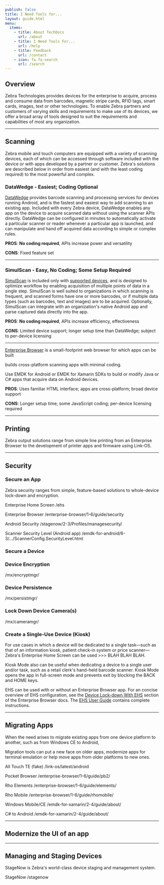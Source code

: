 ```yaml
---
publish: false
title: I Need Tools for...
layout: guide.html
menu:
  items:
    - title: About TechDocs
      url: /about
    - title: I Need Tools For...
      url: /help
    - title: Feedback
      url: /contact
    - icon: fa fa-search
      url: /search
---
```

## Overview

Zebra Technologies provides devices for the enterprise to acquire, process and consume data from barcodes, magnetic stripe cards, RFID tags, smart cards, images, text or other technologies. To enable Zebra partners and customers of varying skills and requirements to make use of its devices, we offer a broad array of tools designed to suit the requirements and capabilities of most any organization. 

-----

## Scanning
Zebra mobile and touch computers are equipped with a variety of scanning devices, each of which can be accessed through software included with the device or with apps developed by a partner or customer. Zebra's solutions are described below in order from easiest (and with the least coding required) to the most powerful and complex.  

### DataWedge - Easiest; Coding Optional

[DataWedge](../datawedge) provides barcode scanning and processing services for devices running Android, and is the fastest and easiest way to add scanning to an existing app. Included with every Zebra device, DataWedge enables any app on the device to acquire scanned data without using the scanner APIs directly. DataWedge can be configured in minutes to automatically activate a particular scanner or reader whenever a particular app is launched, and can manipulate and hand off acquired data according to simple or complex rules. 

**PROS**: **No coding required**, APIs increase power and versatility

**CONS**: Fixed feature set

-----

### SimulScan - Easy, No Coding; Some Setup Required

[SimulScan](../simulscan) is included only with [supported devices](../simulscan/1-1/guide/about/#supporteddevices), and is designed to optimize workflow by enabling acquisition of multiple points of data in a single step. SimulScan is well suited to organizations in which scanning is frequent, and scanned forms have one or more barcodes, or if multiple data types (such as barcodes, text and images) are to be acquired. Optionally, SimulScan can integrate with an organization's native Android app and parse captured data directly into the app. 

**PROS**: **No coding required**, APIs increase efficiency, effectiveness

**CONS**: Limited device support; longer setup time than DataWedge; subject to per-device licensing

-----

[Enterprise Browser](../enterprise-browser) is a small-footprint web browser for which apps can be built   

builds cross-platform scanning apps with minimal coding. 

Use EMDK for Android or EMDK for Xamarin SDKs to build or modify Java or C# apps that acquire data on Android devices. 

**PROS**: Uses familiar HTML interface; apps are cross-platform; broad device support

**CONS**: Longer setup time; some JavaScript coding; per-device licensing required 

-----

## Printing
Zebra output solutions range from simple line printing from an Enterprise Browser to the development of printer apps and firmware using Link-OS.

-----

## Security

### Secure an App
Zebra security ranges from simple, feature-based solutions to whole-device lock-down and encryption.

Enterprise Home Screen 
/ehs

Enterprise Browser
/enterprise-browser/1-6/guide/security

Android Security
/stagenow/2-3/Profiles/managesecurity/

Scanner Security Level (Android app)
/emdk-for-android/6-3/.../ScannerConfig.SecurityLevel.html

### Secure a Device

### Device Encryption
/mx/encryptmgr/

### Device Persistence
/mx/persistmgr/

### Lock Down Device Camera(s)
/mx/cameramgr/

### Create a Single-Use Device (Kiosk)
For use cases in which a device will be dedicated to a single task&mdash;such as that of an information kiosk, patient check-in system or price scanner&mdash;Zebra's Enterprise Home Screen can be used  >>> BLAH BLAH BLAH. 



Kiosk Mode also can be useful when dedicating a device to a single user and/or task, such as a retail clerk's hand-held barcode scanner. Kiosk Mode opens the app in full-screen mode and prevents exit by blocking the BACK and HOME keys.

EHS can be used with or without an Enterprise Browser app. For an concise overview of EHS configuration, see the [Device Lock-down With EHS](http://techdocs.zebra.com/enterprise-browser/1-6/guide/ehs/) section of the Enterprise Browser docs. The [EHS User Guide](http://techdocs.zebra.com/ehs/2-5/guide/features/) contains complete instructions. 

-----

## Migrating Apps
When the need arises to migrate existing apps from one device platform to another, such as from Windows CE to Android,  

Migration tools can put a new face on older apps, modernize apps for terminal emulation or help move apps from older platforms to new ones.

All Touch TE (fake)
/link-os/latest/android

Pocket Browser
/enterprise-browser/1-6/guide/pb2/

Rho Elements
/enterprise-browser/1-6/guide/elements/

Rho Mobile
/enterprise-browser/1-6/guide/rhomobile/

Windows Mobile/CE
/emdk-for-xamarin/2-4/guide/about/

C# to Android
/emdk-for-xamarin/2-4/guide/about/

-----

## Modernize the UI of an app

-----

## Managing and Staging Devices
StageNow is Zebra's world-class device staging and management system. 

StageNow
/stagenow



<!-- 
layout: list-products.html
products: 
  - title: Scan
    description: DataWedge adds scanning to any app without coding; SimulScan captures all data from forms without coding; Enterprise Browser builds cross-platform scanning apps with minimal coding. 
    url: ../usecases
    image: /datawedge/datawedge_logo.png
    btn-text: Latest Docs
    sections:
      - title: DataWedge
        url: ../../datawedge
      - title: SimulScan
        url: ../../simulscan
      - title: Enterprise Browser
        url: ../../enterprise-browser
    versions:
      - url: /techdocs/usecases
        label: 'Select a Tool'      
      - url: ../../datawedge
        label: 'DataWedge'
      - url: ../../simulscan
        label: 'SimulScan'
      - url: ../../enterprise-browser
        label: 'Enterprise Browser'
  - title: Scanning (full app coding)
    description: Use EMDK for Android or Xamarin SDKs to build or modify Java or C# apps that acquire data on Android devices. 
    url: ../usecases
    image: /images/products/emdk-for-android.png
    btn-text: Latest Docs
    sections:
      - title: EMDK for Android
        url: ../../emdk-for-android
      - title: EMDK for Xamarin
        url: ../../emdk-for-xamarin
  - title: Printing
    description: Zebra output solutions range from simple line printing from an Enterprise Browser to the development of printer apps and firmware using Link-OS.     
    url: ../usecases
    image: /images/products/emdk-for-android.png
    btn-text: Latest Docs
    sections:
      - title: Enterprise Browser
        url: /enterprise-browser/1-6/guide/printingGuide/
      - title: Android Printing
        url: /link-os/latest/android_btle
      - title: Xamarin Printing
        url: /link-os/latest/xamarin
      - title: iOS Printing
        url: /link-os/latest/ios
      - title: Windows Mobile/CE Printing
        url: /link-os/latest/pc
      - title: C# to Android
        url: /link-os/latest/webservices
      - title: Samples
        url: https://km.zebra.com/kb/index?page=content&channel=SAMPLE_CODE
    versions:
      - url: /techdocs/usecases
        label: 'Select a Tool'      
      - url: /enterprise-browser/1-6/guide/printingGuide/
        label: 'Enterprise Browser'
      - url: /link-os/latest/android_btle
        label: 'Android Printing'
      - url: /link-os/latest/xamarin
        label: 'Xamarin Printing'
      - url: /link-os/latest/ios
        label: 'iOS Printing'
      - url: /link-os/latest/pc
        label: 'Windows Mobile/CE Printing'
      - url: /link-os/latest/webservices
        label: 'C# to Android Printing'
  - title: Security
    description: Zebra security ranges from simple, feature-based solutions to whole-device lock-down and encryption.
    url: ../usecases
    btn-text: Latest Docs
    image: /ehs/ehs-logo.png
    sections:
      - title: Enterprise Home Screen
        url: /ehs
      - title: Enterprise Browser
        url: /enterprise-browser/1-6/guide/security
      - title: Android Security
        url: /stagenow/2-3/Profiles/managesecurity/
      - title: Device Encryption
        url: /mx/encryptmgr/
      - title: Scanner Security Level (Android app)
        url: /emdk-for-android/6-3/.../ScannerConfig.SecurityLevel.html
      - title: Device Persistence
        url: /mx/persistmgr/
    versions:
      - url: /techdocs/usecases
        label: 'Select a Tool'      
      - url: /enterprise-browser/1-6/guide/security
        label: 'Enterprise Browser'
      - url: /stagenow/2-3/Profiles/managesecurity/
        label: 'Android Security'
      - url: /mx/encryptmgr/
        label: 'Device Encryption'
      - url: /emdk-for-android/6-3/.../ScannerConfig.SecurityLevel.html
        label: 'Scanner Security Level (Android app)'
      - url: /mx/persistmgr/
        label: 'Device Persistence'
  - title: Android Development
    description: Enterprise Browser apps use HTML5 and work with most Zebra devices; EMDK uses Java or Xamarin to target Zebra devices with full enterprise control of features and source code.
    url: ../usecases
    image: /enterprise-browser/enterprise_browser_logo.png
    btn-text: Latest Docs
    sections:
      - title: Enterprise Browser
        url: ../../enterprise-browser 
      - title: EMDK for Android
        url: ../../emdk-for-android
      - title: EMDK for Xamarin
        url: ../../emdk-for-xamarin
    versions:
      - url: /techdocs/usecases
        label: 'Select a Tool'      
      - url: ../../enterprise-browser
        label: 'Enterprise Browser'
      - url: ../../emdk-for-xamarin/
        label: 'EMDK for Xamarin (C#)'
  - title: Windows Development
    description: Enterprise Browser apps use HTML5 and work with most Zebra devices. WHAT ELSE DOES ZEBRA OFFER WINDOWS DEVELOPERS?
    url: ../usecases
    image: /enterprise-browser/enterprise_browser_logo.png
    btn-text: Latest Docs
    sections:
      - title: fake
        url: /ehs/2-5/guide/about
      - title: fake
        url: /ehs/2-5/guide/setup
      - title: fake
        url: /ehs/2-5/guide/settings
      - title: fake
        url: /ehs/2-5/guide/features
      - title: fake
        url: /ehs/2-5/download
    versions:
      - url: /techdocs/usecases
        label: 'Select a Tool'      
      - url: ../../enterprise-browser
        label: 'Enterprise Browser'
      - url: ../../emdk-for-xamarin/
        label: 'EMDK for Xamarin (C#)'
  - title: Migration and Modernization
    description: Migration tools can put a new face on older apps, modernize apps for terminal emulation or help move apps from older platforms to new ones.  
    url: ../usecases
    image: /images/products/link-os.png
    sections:
      - title: All Touch TE (fake)
        url: /link-os/latest/android
      - title: Pocket Browser
        url: /enterprise-browser/1-6/guide/pb2/
      - title: Rho Elements
        url: /enterprise-browser/1-6/guide/elements/
      - title: Rho Mobile
        url: /enterprise-browser/1-6/guide/rhomobile/
      - title: Windows Mobile/CE
        url: /emdk-for-xamarin/2-4/guide/about/
      - title: C# to Android
        url: /emdk-for-xamarin/2-4/guide/about/
    versions:
      - url: /techdocs/usecases
        label: 'Select a Tool'      
      - url: ../../enterprise-browser
        label: 'Enterprise Browser'
      - url: ../../emdk-for-xamarin/
        label: 'EMDK for Xamarin (C#)'
  - title: Scan (minimal coding)
    description: DataWedge adds scanning to any app without coding; SimulScan captures all data from forms without coding; Enterprise Browser builds cross-platform scanning apps with minimal coding. 
    url: ../usecases
    image: /datawedge/datawedge_logo.png
    btn-text: Latest Docs
    versions:
      - url: /techdocs/usecases
        label: 'Select a Tool'      
      - url: ../../datawedge
        label: 'DataWedge'
      - url: ../../simulscan
        label: 'SimulScan'
      - url: ../../enterprise-browser
        label: 'Enterprise Browser'

-->


<!-- from the "full app coding" section:

    versions:
      - url: /techdocs/usecases
        label: 'Select a Tool'      
      - url: ../../emdk-for-android
        label: 'EMDK for Android'
      - url: ../../emdk-for-xamarin/
        label: 'EMDK for Xamarin'

-->